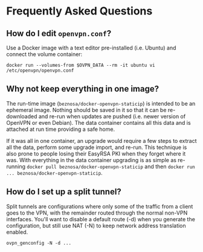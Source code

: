 # Frequently Asked Questions

## How do I edit `openvpn.conf`?

Use a Docker image with a text editor pre-installed (i.e. Ubuntu) and connect the volume container:

    docker run --volumes-from $OVPN_DATA --rm -it ubuntu vi /etc/openvpn/openvpn.conf


## Why not keep everything in one image?

The run-time image (`beznosa/docker-openvpn-staticip`) is intended to be an ephemeral image. Nothing should be saved in it so that it can be re-downloaded and re-run when updates are pushed (i.e. newer version of OpenVPN or even Debian). The data container contains all this data and is attached at run time providing a safe home.

If it was all in one container, an upgrade would require a few steps to extract all the data, perform some upgrade import, and re-run. This technique is also prone to people losing their EasyRSA PKI when they forget where it was.  With everything in the data container upgrading is as simple as re-running `docker pull beznosa/docker-openvpn-staticip` and then `docker run ... beznosa/docker-openvpn-staticip`.

## How do I set up a split tunnel?

Split tunnels are configurations where only some of the traffic from a client goes to the VPN, with the remainder routed through the normal non-VPN interfaces. You'll want to disable a default route (-d) when you generate the configuration, but still use NAT (-N) to keep network address translation enabled. 

    ovpn_genconfig -N -d ...
